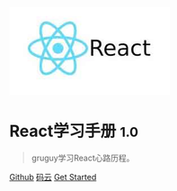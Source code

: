 ![logo](_media/logo.jpg)

# React学习手册 <small>1.0</small>

> gruguy学习React心路历程。


[Github](https://github.com/gruguy/React_learn)
[码云](https://gitee.com/gruguy/React-Learn)
[Get Started](#面向对象基础)